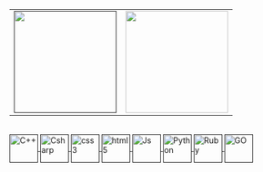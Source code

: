 <table>
    <tr>
        <td>
            <a href="">
            <img height="180em" src="https://github-readme-stats.vercel.app/api?username=painkoleo&show_icons=true&theme=dracula">
        </td>
        <td>
            <a href="https://github.com/painkoleo">
            <img height="180em" src="https://github-readme-stats.vercel.app/api/top-langs/?username=painkoleo&layout=compact&theme=dracula">
        </td>
    </tr>
</table>
<div style="display: inline_block"><br>
    <a href="">
    <img align="center" alt="C++" height="50" src="https://cdn.jsdelivr.net/gh/devicons/devicon@latest/icons/cplusplus/cplusplus-original.svg" />
    <img align="center" alt="Csharp" height="50" src="https://cdn.jsdelivr.net/gh/devicons/devicon@latest/icons/csharp/csharp-original.svg" />
    <img align="center" alt="css3" height="50" src="https://cdn.jsdelivr.net/gh/devicons/devicon@latest/icons/css3/css3-original.svg" />
    <img align="center" alt="html5" height="50" src="https://cdn.jsdelivr.net/gh/devicons/devicon@latest/icons/html5/html5-original.svg" />
    <img align="center" alt="Js" height="50" src="https://cdn.jsdelivr.net/gh/devicons/devicon@latest/icons/javascript/javascript-original.svg" />
    <img align="center" alt="Python" height="50" src="https://cdn.jsdelivr.net/gh/devicons/devicon@latest/icons/python/python-plain.svg" />
    <img align="center" alt="Ruby" height="50" src="https://cdn.jsdelivr.net/gh/devicons/devicon@latest/icons/ruby/ruby-plain.svg" />
    <img align="center" alt="GO" height="50" src="https://cdn.jsdelivr.net/gh/devicons/devicon@latest/icons/go/go-original-wordmark.svg" />
</div>
